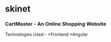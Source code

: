 # skinet

### CartMaster - An Online Shopping Website

Technologies Used -
*Frontend
           *Angular
